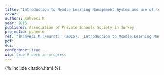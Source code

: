 ```yaml
---
title: "Introduction to Moodle Learning Management System and use of learning objects"
cover:
authors: Kahveci M
year: 2015
publisher: Association of Private Schools Society in Turkey
projectid: pchemlo
ref: "[Kahveci M](/murat). (2015). _Introduction to Moodle Learning Management System and use of learning objects_. Paper presented at the Association of Private Schools Society in Turkey. [Workshop]. Kaya Plazzo Hotel, Antalya, Turkey. January 28 - 31, 2015."
pdf:
doi:
conference: true
wip: true # work in progress 
---
```


{% include citation.html %}